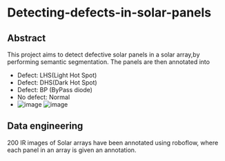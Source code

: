 # Detecting-defects-in-solar-panels
## Abstract
This project aims to detect defective solar panels in a solar array,by performing semantic segmentation. The panels are then annotated into 
- Defect: LHS(Light Hot Spot)
- Defect: DHS(Dark Hot Spot)
- Defect: BP (ByPass diode)
- No defect: Normal
- ![image](https://user-images.githubusercontent.com/98120916/221390107-29da58a9-06d4-4b33-af07-0c3db681901c.png)
![image](https://user-images.githubusercontent.com/98120916/221390077-606dab51-498a-4d0b-9733-59d6d4834d47.png)


## Data engineering
200 IR images of Solar arrays have been annotated using roboflow, where each panel in an array is given an annotation.



